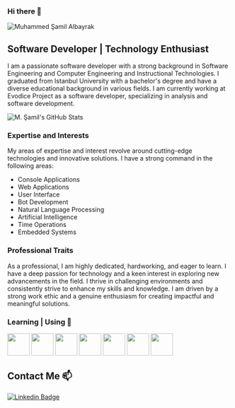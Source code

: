 ### Hi there 👋

<p align="left"> <img src="https://komarev.com/ghpvc/?username=MimBinFikret&label=Profile%20views&color=0e75b6&style=flat" alt="Muhammed Şamil Albayrak" /> </p>

## Software Developer | Technology Enthusiast

I am a passionate software developer with a strong background in Software Engineering and Computer Engineering and Instructional Technologies. I graduated from Istanbul University with a bachelor's degree and have a diverse educational background in various fields. I am currently working at Evodice Project as a software developer, specializing in analysis and software development.

![M. Şamil's GitHub Stats](https://github-readme-stats.vercel.app/api?username=MimBinFikret&show_icons=true)

### Expertise and Interests

My areas of expertise and interest revolve around cutting-edge technologies and innovative solutions. I have a strong command in the following areas:

- Console Applications
- Web Applications
- User Interface
- Bot Development
- Natural Language Processing
- Artificial Intelligence
- Time Operations
- Embedded Systems

### Professional Traits

As a professional, I am highly dedicated, hardworking, and eager to learn. I have a deep passion for technology and a keen interest in exploring new advancements in the field. I thrive in challenging environments and consistently strive to enhance my skills and knowledge. I am driven by a strong work ethic and a genuine enthusiasm for creating impactful and meaningful solutions.

### Learning | Using 🧠

<code><img height="50" src="https://img.shields.io/badge/Codecov-F01F7A?style=for-the-badge&logo=Codecov&logoColor=white"></a></code>
<code><a href="https://www.arduino.cc/" target="_blank"><img height="50" src="https://www.vectorlogo.zone/logos/arduino/arduino-ar21.svg"></a></code>
<code><a href="https://docs.microsoft.com/tr-tr/dotnet/welcome" target="_blank"><img height="50" src="https://www.vectorlogo.zone/logos/dotnet/dotnet-ar21.svg"></a></code>
<code><a href="https://java.com" target="_blank"><img height="50" src="https://www.vectorlogo.zone/logos/java/java-ar21.svg"></a></code>
<code><a href="https://tr.wordpress.org/" target="_blank"><img height="50" src="https://www.vectorlogo.zone/logos/wordpress/wordpress-ar21.svg"></a></code>
<code><a href="https://code.visualstudio.com" target="_blank"><img height="50" src="https://www.vectorlogo.zone/logos/visualstudio_code/visualstudio_code-ar21.svg"></a></code> 
<code><a href="https://git-scm.com/" target="_blank"><img height="50" src="https://www.vectorlogo.zone/logos/git-scm/git-scm-ar21.svg"></a></code>

## Contact Me 📫

[![Linkedin Badge](https://img.shields.io/twitter/url?color=lightblue&label=MimBinFikret&logo=linkedin&logoColor=lightblue&style=for-the-badge&url=https%3A%2F%2Fwww.linkedin.com%2Fin%2Fmuhammed-samil-albayrak)](https://www.linkedin.com/in/muhammed-samil-albayrak/)
